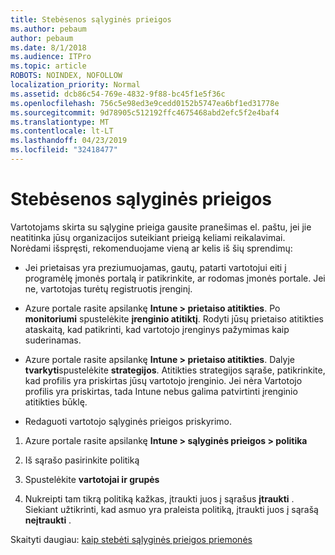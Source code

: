 ```yaml
---
title: Stebėsenos sąlyginės prieigos
ms.author: pebaum
author: pebaum
ms.date: 8/1/2018
ms.audience: ITPro
ms.topic: article
ROBOTS: NOINDEX, NOFOLLOW
localization_priority: Normal
ms.assetid: dcb86c54-769e-4832-9f88-bc45f1e5f36c
ms.openlocfilehash: 756c5e98ed3e9cedd0152b5747ea6bf1ed31778e
ms.sourcegitcommit: 9d78905c512192ffc4675468abd2efc5f2e4baf4
ms.translationtype: MT
ms.contentlocale: lt-LT
ms.lasthandoff: 04/23/2019
ms.locfileid: "32418477"
---
```

# <a name="monitoring-conditional-access"></a>Stebėsenos sąlyginės prieigos

Vartotojams skirta su sąlygine prieiga gausite pranešimas el. paštu, jei jie neatitinka jūsų organizacijos suteikiant prieigą keliami reikalavimai. Norėdami išspręsti, rekomenduojame vieną ar kelis iš šių sprendimų:
  
- Jei prietaisas yra preziumuojamas, gautų, patarti vartotojui eiti į programėlę įmonės portalą ir patikrinkite, ar rodomas įmonės portale. Jei ne, vartotojas turėtų registruotis įrenginį.
    
- Azure portale rasite apsilankę **Intune \> prietaiso atitikties**. Po **monitoriumi** spustelėkite **įrenginio atitiktį**. Rodyti jūsų prietaiso atitikties ataskaitą, kad patikrinti, kad vartotojo įrenginys pažymimas kaip suderinamas. 
    
- Azure portale rasite apsilankę **Intune \> prietaiso atitikties**. Dalyje **tvarkyti**spustelėkite **strategijos**. Atitikties strategijos sąraše, patikrinkite, kad profilis yra priskirtas jūsų vartotojo įrenginio. Jei nėra Vartotojo profilis yra priskirtas, tada Intune nebus galima patvirtinti įrenginio atitikties būklę. 
    
- Redaguoti vartotojo sąlyginės prieigos priskyrimo.
    
1. Azure portale rasite apsilankę **Intune \> sąlyginės prieigos \> politika**
    
2. Iš sąrašo pasirinkite politiką
    
3. Spustelėkite **vartotojai ir grupės**
    
4. Nukreipti tam tikrą politiką kažkas, įtraukti juos į sąrašus **įtraukti** . Siekiant užtikrinti, kad asmuo yra praleista politiką, įtraukti juos į sąrašą **neįtraukti** . 
    
Skaityti daugiau: [kaip stebėti sąlyginės prieigos priemonės](https://docs.microsoft.com/intune/conditional-access-exchange-monitor)
  

